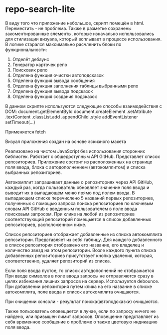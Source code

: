 # repo-search-lite

В виду того что приложение небольшое, скрипт помещён в html. Переместить - не проблема.
Также в разметке сохранены закоментированные элементы, которые изначально использовались для стилизации
визуала, который всплывает в процессе использования.
В логике старался максимально расчленить блоки по функциональности:
1. Отделёт дебаунс
2. Генератор карточек репо
3. Поисковик репо
4. Отделена функция очистки автоподсказок
5. Отделена функция вывода сообщения
6. Отделена функция заполнения таблицы выбранными репо
7. Отделена функция вывода подсказок
8. Отделена функция создания подсказок


В данном скрипте используются следующие способы взаимодействия с DOM:
document.getElementById
document.createElement
.setAttribute
.textContent
.classList.add
.appendChild
.style
addEventListener
setTimeout(...)

Применяется fetch 

Визуал приложения создан на основе эскизного макета

Реализовано на чистом JavaScript без использования сторонних библиотек.
Работает с общедоступным API GitHub.
Представлет список репозиториев.
Приложение состоит из расположенных на странице поля ввода, блока с автодополнением (автокомплитом) и списка выбранных репозиториев.

Автокомплит запрашивает данные о репозиториях через API GitHub, каждый раз, когда пользователь обновляет значение поля ввода
и выводит их в выпадающем меню прямо под полем ввода.
В выпадающем списке перечислено 5 названий первых репозиториев, полученных с помощью запроса поиска репозиториев по ключевым словам API GitHub
с введенным пользователем в поле ввода поисковым запросом.
При клике на любой из репозиториев соответствующий репозиторий помещыется в список добавленных репозиториев, расположенном ниже.

Список репозиториев отображает добавленные из списка автокомплита репозитории. Представляет из себя таблицу.
Для каждого добавленного в список репозитория отображено его название, его владелец и количество звезд на этом репозитории.
Возле каждого пункта списка добавленных репозиториев присутствует кнопка удаления, которая, соответственно, удаляет репозиторий из списка.



Если поля ввода пустое, то список автодополнений не отображается
При вводе символов в поле ввода запросы не отправляются сразу в целях избежания лишних запросов на сервер. Используется debounce.
При добавлении репозитория путем клика на его название в списке автокомплита, поле ввода и список автокомплита очищаются.
 
При очищении консоли - результат поиска(автоподсказки) очищаются.

Также пользователь оповещается в лучае, если по запросу ничего не найдено, или привышен лимит запросов.
Оповещение представляет из себя временное сообщение о проблеме о также цветовую индикацию поля ввода.


